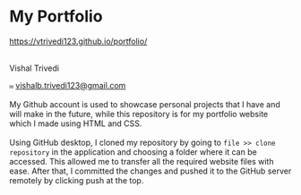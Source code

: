 # My Portfolio
https://vtrivedi123.github.io/portfolio/<br>

</br>
Vishal Trivedi

`✉` vishalb.trivedi123@gmail.com
<br>
</br>
My Github account is used to showcase personal projects that I have and will make in the future, while this repository is for my portfolio website which I made using HTML and CSS.
<br>
</br>
Using GitHub desktop, I cloned my repository by going to `file >> clone repository` in the application and choosing a folder where it can be accessed. This allowed me to transfer all the required website files with ease. After that, I committed the changes and pushed it to the GitHub server remotely by clicking push at the top.

